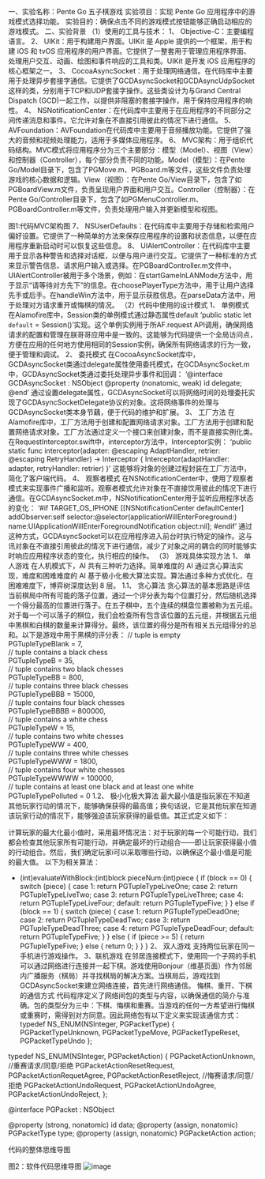 一、实验名称：Pente Go 五子棋游戏
实验项目：实现 Pente Go 应用程序中的游戏模式选择功能。
实验目的：确保点击不同的游戏模式按钮能够正确启动相应的游戏模式。
二、实验背景
（1）使用的工具与技术：
1、	Objective-C：主要编程语言。
2、	UIKit：用于构建用户界面。UIKit 是 Apple 提供的一个框架，用于构建 iOS 和 tvOS 应用程序的用户界面。它提供了一整套用于管理应用程序界面、处理用户交互、动画、绘图和事件响应的工具和类。UIKit 是开发 iOS 应用程序的核心框架之一。
3、	CocoaAsyncSocket：用于处理网络通信。在代码库中主要用于处理异步套接字通信。它提供了GCDAsyncSocket和GCDAsyncUdpSocket这样的类，分别用于TCP和UDP套接字操作。这些类设计为与Grand Central Dispatch (GCD)一起工作，以提供非阻塞的套接字操作，用于保持应用程序的响性。
4、	NSNotificationCenter：在代码库中主要用于在应用程序的不同部分之间传递消息和事件。它允许对象在不直接引用彼此的情况下进行通信。
5、	AVFoundation：AVFoundation在代码库中主要用于音频播放功能。它提供了强大的音频和视频处理能力，适用于多媒体应用程序。
6、	MVC架构：用于组织代码结构。MVC模式将应用程序分为三个主要部分：模型（Model）、视图（View）和控制器（Controller），每个部分负责不同的功能。Model（模型）：在Pente Go/Model目录下，包含了PGMove.m、PGBoard.m等文件，这些文件负责处理游戏的核心数据和逻辑。View（视图）：在Pente Go/View目录下，包含了如PGBoardView.m文件，负责呈现用户界面和用户交互。Controller（控制器）：在Pente Go/Controller目录下，包含了如PGMenuController.m、PGBoardController.m等文件，负责处理用户输入并更新模型和视图。
 
图1:代码MVC架构图
7、	NSUserDefaults：在代码库中主要用于存储和检索用户偏好设置。它提供了一种简单的方法来保存应用程序的设置和状态信息，以便在应用程序重新启动时可以恢复这些信息。
8、	UIAlertController：在代码库中主要用于显示各种警告和选择对话框，以便与用户进行交互。它提供了一种标准的方式来显示警告信息、请求用户输入或选择。在PGBoardController.m文件中，UIAlertController被用于多个场景，例如：在startGameInLANMode方法中，用于显示“请等待对方先下”的信息。在choosePlayerType方法中，用于让用户选择先手或后手。在handleWin方法中，用于显示获胜信息。在parseData方法中，用于处理对方请求重开或悔棋的情况。
（2）代码中使用的设计模式
1、	单例模式
在Alamofire库中，Session类的单例模式通过静态属性default ‘public static let `default` = Session()’实现。这个单例实例用于所AF.request API调用，确保网络请求的配置和管理在朕哥哥应用中是一致的。这能够为代码提供一个全局访问点，方便在应用的任何地方使用相同的Session实例，确保所有网络请求的行为一致，便于管理和调试。 
2、	委托模式
在CocoaAsyncSocket库中，GCDAsyncSocket类通过delegate属性使用委托模式，在GCDAsyncSocket.m中，GCDAsyncSocket类通过委托处理异步事件和回调：
‘@interface GCDAsyncSocket : NSObject
@property (nonatomic, weak) id<GCDAsyncSocketDelegate> delegate;
@end’
通过设置delegate属性，GCDAsyncSocket可以将网络时间的处理委托实现了GCDAsyncSocketDelegate协议的对象。这将网络事件的处理与GCDAsyncSocket类本身节藕，便于代码的维护和扩展。
3、	工厂方法
在Alamofire库中，工厂方法用于创建和配置网络请求对象。工厂方法用于创建和配置网络请求对象。工厂方法通过定义一个接口来创建对象，而不是直接实例化类。在RequestInterceptor.swift中，interceptor方法中，Interceptor实例：
‘public static func interceptor(adapter: @escaping AdaptHandler, retrier: @escaping RetryHandler) -> Interceptor {
    Interceptor(adaptHandler: adapter, retryHandler: retrier)
}’
这能够将对象的创建过程封装在工厂方法中，简化了客户端代码。
4、	观察者模式
在NSNotificationCenter中，使用了观察者模式来实现事件广播和监听。观察者模式允许对象在不直接饮用彼此的情况下进行通信。在GCDAsyncSocket.m中，NSNotificationCenter用于监听应用程序状态的变化：
‘#if TARGET_OS_IPHONE
[[NSNotificationCenter defaultCenter] addObserver:self                          selector:@selector(applicationWillEnterForeground:)                                 name:UIApplicationWillEnterForegroundNotification
                                          object:nil];
#endif’
通过这种方式，GCDAsyncSocket可以在应用程序进入前台时执行特定的操作。这与讯对象在不直接引用彼此的情况下进行通信，减少了对象之间的耦合的同时能够实时响应应用程序状态的变化，执行相应的操作。
（3）	游戏具体实现方法
1、	单人游戏
在人机模式下，AI 共有三种听力选择。简单难度的 AI 通过贪心算法实现，难度和困难难度的 AI 基于极小化极大算法实现。算法通过多种方式优化，在困难难度下，博弈树深度达到 8 层。
1.1、	贪心算法
贪心算法的基本思路是评估当前棋局中所有可能的落子位置，通过一个评分表为每个位置打分，然后随机选择一个得分最高的位置进行落子。在五子棋中，五个连续的棋盘位置被称为五元组。对于每一个可以落子的棋位，我们会检查所有包含该位置的五元组，并根据五元组中黑棋和白棋的数量来计算得分。最终，该位置的得分是所有相关五元组得分的总和。以下是游戏中用于黑棋的评分表：
// tuple is empty  
PGTupleTypeBlank = 7,  
// tuple contains a black chess  
PGTupleTypeB = 35,  
// tuple contains two black chesses  
PGTupleTypeBB = 800,  
// tuple contains three black chesses  
PGTupleTypeBBB = 15000,  
// tuple contains four black chesses  
PGTupleTypeBBBB = 800000,  
// tuple contains a white chess  
PGTupleTypeW = 15,  
// tuple contains two white chesses  
PGTupleTypeWW = 400,  
// tuple contains three white chesses  
PGTupleTypeWWW = 1800,  
// tuple contains four white chesses  
PGTupleTypeWWWW = 100000,  
// tuple contains at least one black and at least one white  
PGTupleTypePolluted = 0
1.2、	极小化极大算法
最大最小值是指玩家在不知道其他玩家行动的情况下，能够确保获得的最高值；换句话说，它是其他玩家在知道该玩家行动的情况下，能够强迫该玩家获得的最低值。其正式定义如下： 
 
计算玩家的最大化最小值时，采用最坏情况法：对于玩家的每一个可能行动，我们都会检查其他玩家所有可能行动，并确定最坏的行动组合——即让玩家获得最小值的行动组合。然后，我们确定玩家i可以采取哪些行动，以确保这个最小值是可能的最大值。
以下为相关算法：
- (int)evaluateWithBlock:(int)block pieceNum:(int)piece {
    if (block == 0) {
        switch (piece) {
            case 1:
                return PGTupleTypeLiveOne;
            case 2:
                return PGTupleTypeLiveTwo;
            case 3:
                return PGTupleTypeLiveThree;
            case 4:
                return PGTupleTypeLiveFour;
            default:
                return PGTupleTypeFive;
        }
    } else if (block == 1) {
        switch (piece) {
            case 1:
                return PGTupleTypeDeadOne;
            case 2:
                return PGTupleTypeDeadTwo;
            case 3:
                return PGTupleTypeDeadThree;
            case 4:
                return PGTupleTypeDeadFour;
            default:
                return PGTupleTypeFive;
        }
    } else {
        if (piece >= 5) {
            return PGTupleTypeFive;
        } else {
            return 0;
        }
    }
}
2、	双人游戏
支持两位玩家在同一手机进行游戏操作。
3、联机游戏
在邻居连接模式下，使用同一个子网的手机可以通过网络进行连接并一起下棋。游戏使用Bonjour（维基页面）作为邻居内广播服务（棋局）并寻找棋局的解决方案。当棋局后，游戏找到GCDAsyncSocket来建立网络连接，首先进行网络通信。
悔棋、重开、下棋的通信方式
代码程序定义了网络间包的类型与内容，以确保通信的简介与准确。包的类型分为三中：下棋、悔棋和重赛。当游戏的任何一方希望进行悔棋或重赛时，需得到对方同意。因此网络包有以下定义来实现该通信方式：
typedef NS_ENUM(NSInteger, PGPacketType) {
    PGPacketTypeUnknown,
    PGPacketTypeMove,
    PGPacketTypeReset,
    PGPacketTypeUndo
};

typedef NS_ENUM(NSInteger, PGPacketAction) {
PGPacketActionUnknown,
//重赛请求/同意/拒绝
    PGPacketActionResetRequest,
    PGPacketActionRequetAgree,
PGPacketActionResetReject,
//悔赛请求/同意/拒绝
PGPacketActionUndoRequest,
PGPacketActionUndoAgree,
PGPacketActionUndoReject,
};


@interface PGPacket : NSObject

@property (strong, nonatomic) id data;
@property (assign, nonatomic) PGPacketType type;
@property (assign, nonatomic) PGPacketAction action;

代码的整体思维导图
 
图2：软件代码思维导图
![image](https://github.com/user-attachments/assets/11a623d2-7b08-4b31-96b2-b1cc84f52d1f)
